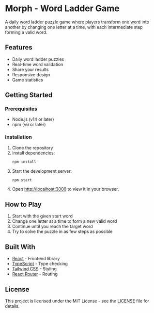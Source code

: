 # Morph - Word Ladder Game

A daily word ladder puzzle game where players transform one word into another by changing one letter at a time, with each intermediate step forming a valid word.

## Features

- Daily word ladder puzzles
- Real-time word validation
- Share your results
- Responsive design
- Game statistics

## Getting Started

### Prerequisites

- Node.js (v14 or later)
- npm (v6 or later)

### Installation

1. Clone the repository
2. Install dependencies:
   ```bash
   npm install
   ```
3. Start the development server:
   ```bash
   npm start
   ```
4. Open [http://localhost:3000](http://localhost:3000) to view it in your browser.

## How to Play

1. Start with the given start word
2. Change one letter at a time to form a new valid word
3. Continue until you reach the target word
4. Try to solve the puzzle in as few steps as possible

## Built With

- [React](https://reactjs.org/) - Frontend library
- [TypeScript](https://www.typescriptlang.org/) - Type checking
- [Tailwind CSS](https://tailwindcss.com/) - Styling
- [React Router](https://reactrouter.com/) - Routing

## License

This project is licensed under the MIT License - see the [LICENSE](LICENSE) file for details.

